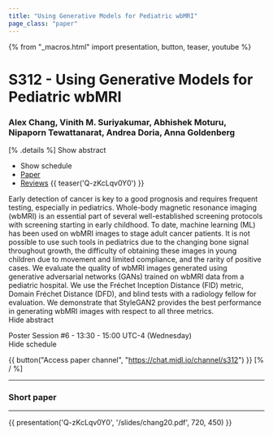 ```yaml
---
title: "Using Generative Models for Pediatric wbMRI"
page_class: "paper"
---
```


{% from "_macros.html" import presentation, button, teaser, youtube %}

# S312 - Using Generative Models for Pediatric wbMRI

### Alex Chang, Vinith M. Suriyakumar, Abhishek Moturu, Nipaporn Tewattanarat, Andrea Doria, Anna Goldenberg

[% .details %]
<a class="toggle_visibility" data-selector=".abstract" data-level="3">Show abstract</a>
- <a class="toggle_visibility" data-selector=".schedule" data-level="3">Show schedule</a>
- <a href="https://openreview.net/pdf?id=BXC_fpbLe">Paper</a>
- <a href="https://openreview.net/forum?id=BXC_fpbLe">Reviews</a>
{{ teaser('Q-zKcLqv0Y0') }}

<p>
    <span class="abstract">
        Early detection of cancer is key to a good prognosis and requires frequent testing, especially in pediatrics. Whole-body magnetic resonance imaging (wbMRI) is an essential part of several well-established screening protocols with screening starting in early childhood. To date, machine learning (ML) has been used on wbMRI images to stage adult cancer patients. It is not possible to use such tools in pediatrics due to the changing bone signal throughout growth, the difficulty of obtaining these images in young children due to movement and limited compliance, and the rarity of positive cases. We evaluate the quality of wbMRI images generated using generative adversarial networks (GANs) trained on wbMRI data from a pediatric hospital. We use the Fréchet Inception Distance (FID) metric, Domain Fréchet Distance (DFD), and blind tests with a radiology fellow for evaluation. We demonstrate that StyleGAN2 provides the best performance in generating wbMRI images with respect to all three metrics.
        <br>
        <span class="actions"><a class="toggle_visibility" data-level="2">Hide abstract</a></span>
    </span>
</p>

<p>
    <span class="schedule">
        Poster Session #6  - 13:30 - 15:00 UTC-4 (Wednesday)
        <br>
        <span class="actions"><a class="toggle_visibility" data-level="2">Hide schedule</a></span>
    </span>
</p>

{{ button("Access paper channel", "https://chat.midl.io/channel/s312") }}
[% / %]

---

### Short paper

---

{{ presentation('Q-zKcLqv0Y0', '/slides/chang20.pdf', 720, 450) }}